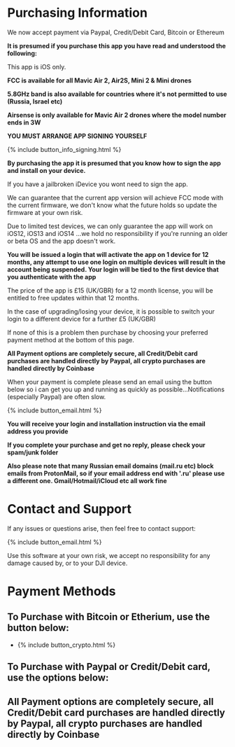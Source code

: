 # Purchasing Information

We now accept payment via Paypal, Credit/Debit Card, Bitcoin or Ethereum

**It is presumed if you purchase this app you have read and understood the following:**

This app is iOS only.

**FCC is available for all Mavic Air 2, Air2S, Mini 2 & Mini drones**

**5.8GHz band is also available for countries where it's not permitted to use (Russia, Israel etc)**

**Airsense is only available for Mavic Air 2 drones where the model number ends in 3W**

**YOU MUST ARRANGE APP SIGNING YOURSELF**

{% include button_info_signing.html %}

**By purchasing the app it is presumed that you know how to sign the app and install on your device.**


If you have a jailbroken iDevice you wont need to sign the app.

We can guarantee that the current app version will achieve FCC mode with the current firmware, we don't know what the future holds so update the firmware at your own risk.

Due to limited test devices, we can only guarantee the app will work on iOS12, iOS13 and iOS14 ...we hold no responsibility if you're running an older or beta OS and the app doesn't work.

**You will be issued a login that will activate the app on 1 device for 12 months, any attempt to use one login on multiple devices will result in the account being suspended. Your login will be tied to the first device that you authenticate with the app**

The price of the app is £15 (UK/GBR) for a 12 month license, you will be entitled to free updates within that 12 months.

In the case of upgrading/losing your device, it is possible to switch your login to a different device for a further £5 (UK/GBR)

If none of this is a problem then purchase by choosing your preferred payment method at the bottom of this page.

**All Payment options are completely secure, all Credit/Debit card purchases are handled directly by Paypal, all crypto purchases are handled directly by Coinbase**

When your payment is complete please send an email using the button below so i can get you up and running as quickly as possible...Notifications (especially Paypal) are often slow.

{% include button_email.html %}

**You will receive your login and installation instruction via the email address you provide**

**If you complete your purchase and get no reply, please check your spam/junk folder**

**Also please note that many Russian email domains (mail.ru etc) block emails from ProtonMail, so if your email address end with '.ru' please use a different one. Gmail/Hotmail/iCloud etc all work fine**


# Contact and Support

If any issues or questions arise, then feel free to contact support:

{% include button_email.html %}

Use this software at your own risk, we accept no responsibility for any damage caused by, or to your DJI device.



# Payment Methods

## To Purchase with Bitcoin or Etherium, use the button below:

* {% include button_crypto.html %}


## To Purchase with Paypal or Credit/Debit card, use the options below:

<div id="smart-button-container">
      <div style="text-align: center;">
        <div id="paypal-button-container"></div>
      </div>
    </div>
  <script src="https://www.paypal.com/sdk/js?client-id=sb&currency=GBP" data-sdk-integration-source="button-factory"></script>
  <script>
    function initPayPalButton() {
      paypal.Buttons({
        style: {
          shape: 'pill',
          color: 'gold',
          layout: 'vertical',
          label: 'checkout',
          
        },

        createOrder: function(data, actions) {
          return actions.order.create({
            purchase_units: [{"description":"Mod DJI Fly 12 Month License","amount":{"currency_code":"GBP","value":15}}]
          });
        },

        onApprove: function(data, actions) {
          return actions.order.capture().then(function(details) {
            alert('Transaction completed by ' + details.payer.name.given_name + '!');
          });
        },

        onError: function(err) {
          console.log(err);
        }
      }).render('#paypal-button-container');
    }
    initPayPalButton();
  </script>

##  All Payment options are completely secure, all Credit/Debit card purchases are handled directly by Paypal, all crypto purchases are handled directly by Coinbase
